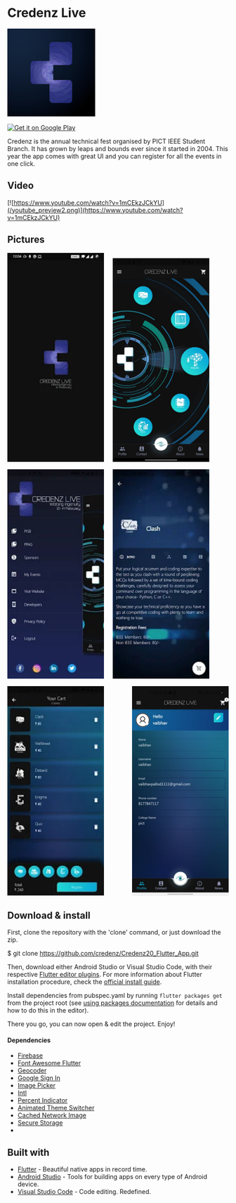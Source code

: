 # Credenz Live

<img src="./app_icon.jpg"  width="200px">

[<img src="https://play.google.com/intl/en_us/badges/images/generic/en-play-badge.png" alt="Get it on Google Play" height=
"80">](https://play.google.com/store/apps/details?id=com.pisb.credenz20)

Credenz is the annual technical fest organised by PICT IEEE Student Branch. It has grown by leaps and bounds ever since it started in 2004.
This year the app comes with great UI and you can register for all the events in one click.

Video
-----
[![https://www.youtube.com/watch?v=1mCEkzJCkYU](/youtube_preview2.png)](https://www.youtube.com/watch?v=1mCEkzJCkYU)



Pictures
-----
<img src="./ss.jpg"  width="220px" >&nbsp;&nbsp;&nbsp;&nbsp;&nbsp;<img src="./ss6.jpeg"  width="220px" >

<img src="./ss3.jpg"  width="220px" >&nbsp;&nbsp;&nbsp;&nbsp;&nbsp;<img src="./ss2.jpg"  width="220px">

<img src="./ss4.jpg"  width="220px" >&nbsp;&nbsp;&nbsp;&nbsp;&nbsp;<img src="./ss5.jpeg"  width="220px" style="float:right">

## Download & install

First, clone the repository with the 'clone' command, or just download the zip.


$ git clone https://github.com/credenz/Credenz20_Flutter_App.git


Then, download either Android Studio or Visual Studio Code, with their respective [Flutter editor plugins](https://flutter.io/get-started/editor/). For more information about Flutter installation procedure, check the [official install guide](https://flutter.io/get-started/install/).

Install dependencies from pubspec.yaml by running `flutter packages get` from the project root (see [using packages documentation](https://flutter.io/using-packages/#adding-a-package-dependency-to-an-app) for details and how to do this in the editor).

There you go, you can now open & edit the project. Enjoy!

#### Dependencies
+ [Firebase](https://firebase.flutter.dev/docs/overview/)
+ [Font Awesome Flutter](https://pub.dev/packages/font_awesome_flutter)
+ [Geocoder](https://pub.dev/packages/geocoder)
+ [Google Sign In](https://pub.dev/packages/google_sign_in)
+ [Image Picker](https://pub.dev/flutter/packages?platform=android)
+ [Intl](https://pub.dev/packages/intl)
+ [Percent Indicator](https://pub.dev/packages/percent_indicator)
+ [Animated Theme Switcher](https://pub.dev/packages/animated_theme_switcher)
+ [Cached Network Image](https://pub.dev/packages/cached_network_image)
+ [Secure Storage](https://pub.dev/packages/flutter_secure_storage)
+ 

## Built with

- [Flutter](https://flutter.dev/) - Beautiful native apps in record time.
- [Android Studio](https://developer.android.com/studio/index.html/) - Tools for building apps on every type of Android device.
- [Visual Studio Code](https://code.visualstudio.com/) - Code editing. Redefined.


